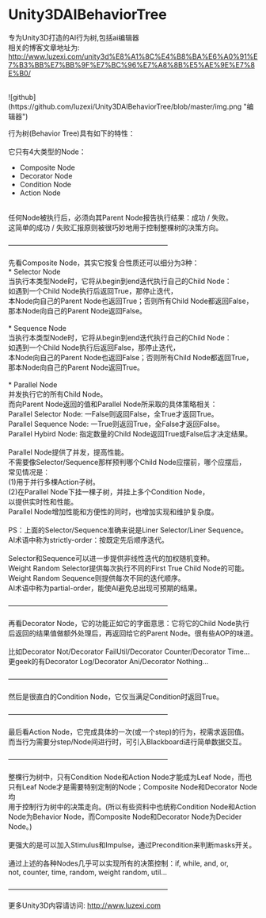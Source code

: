 Unity3DAIBehaviorTree
=====================

专为Unity3D打造的AI行为树,包括ai编辑器<br>
相关的博客文章地址为: http://www.luzexi.com/unity3d%E8%A1%8C%E4%B8%BA%E6%A0%91%E7%B3%BB%E7%BB%9F%E7%BC%96%E7%A8%8B%E5%AE%9E%E7%8E%B0/<br>

<br>
![github](https://github.com/luzexi/Unity3DAIBehaviorTree/blob/master/img.png "编辑器")
<br>

 行为树(Behavior Tree)具有如下的特性：<br>
<br>
它只有4大类型的Node：<br>
* Composite Node<br>
* Decorator Node<br>
* Condition Node<br>
* Action Node<br>
<br>
任何Node被执行后，必须向其Parent Node报告执行结果：成功 / 失败。<br>
这简单的成功 / 失败汇报原则被很巧妙地用于控制整棵树的决策方向。<br>
<br>
———————————————————————<br>
<br>
先看Composite Node，其实它按复合性质还可以细分为3种：<br>
* Selector Node<br>
当执行本类型Node时，它将从begin到end迭代执行自己的Child Node：<br>
如遇到一个Child Node执行后返回True，那停止迭代，<br>
本Node向自己的Parent Node也返回True；否则所有Child Node都返回False，<br>
那本Node向自己的Parent Node返回False。<br>
<br>
* Sequence Node<br>
当执行本类型Node时，它将从begin到end迭代执行自己的Child Node：<br>
如遇到一个Child Node执行后返回False，那停止迭代，<br>
本Node向自己的Parent Node也返回False；否则所有Child Node都返回True，<br>
那本Node向自己的Parent Node返回True。<br>
<br>
* Parallel Node<br>
并发执行它的所有Child Node。<br>
而向Parent Node返回的值和Parallel Node所采取的具体策略相关：<br>
Parallel Selector Node: 一False则返回False，全True才返回True。<br>
Parallel Sequence Node: 一True则返回True，全False才返回False。<br>
Parallel Hybird Node: 指定数量的Child Node返回True或False后才决定结果。<br>
<br>
Parallel Node提供了并发，提高性能。<br>
不需要像Selector/Sequence那样预判哪个Child Node应摆前，哪个应摆后，<br>
常见情况是：<br>
(1)用于并行多棵Action子树。<br>
(2)在Parallel Node下挂一棵子树，并挂上多个Condition Node，<br>
以提供实时性和性能。<br>
Parallel Node增加性能和方便性的同时，也增加实现和维护复杂度。<br>
<br>
PS：上面的Selector/Sequence准确来说是Liner Selector/Liner Sequence。<br>
AI术语中称为strictly-order：按既定先后顺序迭代。<br>
<br>
Selector和Sequence可以进一步提供非线性迭代的加权随机变种。<br>
Weight Random Selector提供每次执行不同的First True Child Node的可能。<br>
Weight Random Sequence则提供每次不同的迭代顺序。<br>
AI术语中称为partial-order，能使AI避免总出现可预期的结果。<br>
<br>
———————————————————————<br>
<br>
再看Decorator Node，它的功能正如它的字面意思：它将它的Child Node执行<br>
后返回的结果值做额外处理后，再返回给它的Parent Node。很有些AOP的味道。<br>
<br>
比如Decorator Not/Decorator FailUtil/Decorator Counter/Decorator Time…<br>
更geek的有Decorator Log/Decorator Ani/Decorator Nothing…<br>
<br>
———————————————————————<br>
<br>
然后是很直白的Condition Node，它仅当满足Condition时返回True。<br>
<br>
———————————————————————<br>
<br>
最后看Action Node，它完成具体的一次(或一个step)的行为，视需求返回值。<br>
而当行为需要分step/Node间进行时，可引入Blackboard进行简单数据交互。<br>
<br>
———————————————————————<br>
<br>
整棵行为树中，只有Condition Node和Action Node才能成为Leaf Node，而也<br>
只有Leaf Node才是需要特别定制的Node；Composite Node和Decorator Node均<br>
用于控制行为树中的决策走向。(所以有些资料中也统称Condition Node和Action<br>
Node为Behavior Node，而Composite Node和Decorator Node为Decider Node。)<br>
<br>
更强大的是可以加入Stimulus和Impulse，通过Precondition来判断masks开关。<br>
<br>
通过上述的各种Nodes几乎可以实现所有的决策控制：if, while, and, or,<br>
not, counter, time, random, weight random, util…<br>
<br>
——————————————————————— <br>

更多Unity3D内容请访问: http://www.luzexi.com<br>
